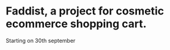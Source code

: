 <h1>Faddist, a project for cosmetic ecommerce shopping cart.</h1>

<p>Starting on 30th september</p>